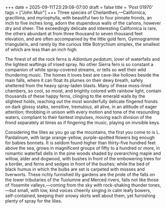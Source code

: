 +++
date = 2025-09-11T23:29:08-07:00
draft = false
title = 'Post 01970'
tags = ["John Muir"]
+++
Three species of Cheilanthes,—Californica, gracillima, and myriophylla, with beautiful two to four pinnate fronds, an inch to five inches long, adorn the stupendous walls of the cañons, however dry and sheer. The exceedingly delicate and interesting Californica is rare, the others abundant at from three thousand to seven thousand feet elevation, and are often accompanied by the little gold fern, Gymnogramme triangularis, and rarely by the curious little Botrychium simplex, the smallest of which are less than an inch high.

The finest of all the rock ferns is _Adiantum pedatum_, lover of waterfalls and the lightest waftings of irised spray. No other Sierra fern is so constant a companion of white spray-covered streams, or tells so well their wild thundering music. The homes it loves best are cave-like hollows beside the main falls, where it can float its plumes on their dewy breath, safely sheltered from the heavy spray-laden blasts. Many of these moss-lined chambers, so cool, so moist, and brightly colored with rainbow light, contain thousands of these happy ferns, clinging to the emerald walls by the slightest holds, reaching out the most wonderfully delicate fingered fronds on dark glossy stalks, sensitive, tremulous, all alive, in an attitude of eager attention; throbbing in unison with every motion and tone of the resounding waters, compliant to their faintest impulses, moving each division of the frond separately at times as if fingering the music, playing on invisible keys.

Considering the lilies as you go up the mountains, the first you come to is L. Pardalinum, with large orange-yellow, purple-spotted flowers big enough for babies bonnets. It is seldom found higher than thirty-five hundred feet above the sea, grows in magnificent groups of fifty to a hundred or more, in romantic waterfall dells in the pine woods shaded by overarching maple and willow, alder and dogwood, with bushes in front of the embowering trees for a border, and ferns and sedges in front of the bushes; while the bed of black humus in which the bulbs are set is carpeted with mosses and liverworts. These richly furnished lily gardens are the pride of the falls on the lower tributaries of the Tuolumne and Merced rivers, falls not like those of Yosemite valleys,—coming from the sky with rock-shaking thunder tones,—but small, with low, kind voices cheerily singing in calm leafy bowers, self-contained, keeping their snowy skirts well about them, yet furnishing plenty of spray for the lilies.
